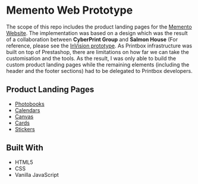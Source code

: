 # Memento Web Prototype

The scope of this repo includes the product landing pages for the [Memento Website](https://thephotobookmemento.getprintbox.com/). The implementation was based on a design which was the result of a collaboration between **CyberPrint Group** and **Salmon House** (For reference, please see the [InVision prototype](https://invis.io/HFSLPFFE3GV). As Printbox infrastructure was built on top of Prestashop, there are limitations on how far we can take the customisation and the tools. As the result, I was only able to build the custom product landing pages while the remaining elements (including the header and the footer sections) had to be delegated to Printbox developers.

## Product Landing Pages

* [Photobooks](https://thephotobookmemento.getprintbox.com/photobooks)
* [Calendars](https://thephotobookmemento.getprintbox.com/calendars)
* [Canvas](https://thephotobookmemento.getprintbox.com/canvas)
* [Cards](https://thephotobookmemento.getprintbox.com/cards)
* [Stickers](https://thephotobookmemento.getprintbox.com/stickers)

## Built With

* HTML5
* CSS
* Vanilla JavaScript

